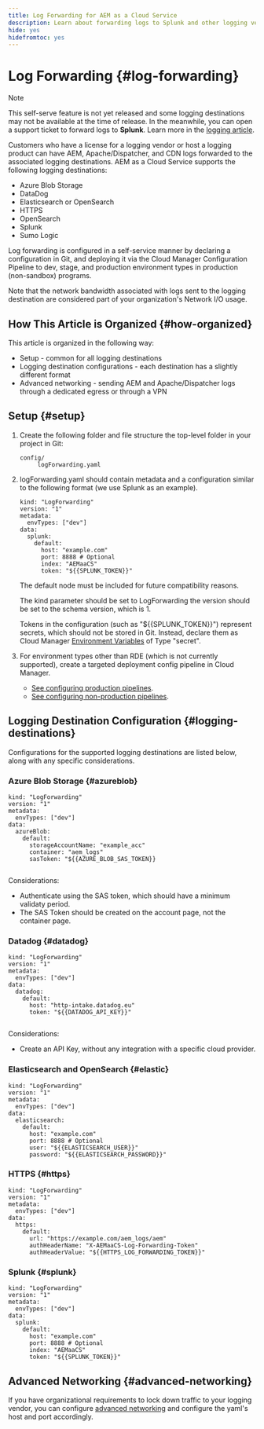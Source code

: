 ```yaml
---
title: Log Forwarding for AEM as a Cloud Service
description: Learn about forwarding logs to Splunk and other logging vendors in AEM as a Cloud Service
hide: yes
hidefromtoc: yes
---
```


# Log Forwarding {#log-forwarding}

>[!NOTE]
>
>This self-serve feature is not yet released and some logging destinations may not be available at the time of release. In the meanwhile, you can open a support ticket to forward logs to **Splunk**. Learn more in the [logging article](help/implementing/developing/introduction/logging.md).

Customers who have a license for a logging vendor or host a logging product can have AEM, Apache/Dispatcher, and CDN logs forwarded to the associated logging destinations. AEM as a Cloud Service supports the following logging destinations: 

* Azure Blob Storage
* DataDog
* Elasticsearch or OpenSearch
* HTTPS
* OpenSearch
* Splunk
* Sumo Logic

Log forwarding is configured in a self-service manner by declaring a configuration in Git, and deploying it via the Cloud Manager Configuration Pipeline to dev, stage, and production environment types in production (non-sandbox) programs.

Note that the network bandwidth associated with logs sent to the logging destination are considered part of your organization's Network I/O usage.


## How This Article is Organized {#how-organized}

This article is organized in the following way:

* Setup - common for all logging destinations
* Logging destination configurations - each destination has a slightly different format
* Advanced networking - sending AEM and Apache/Dispatcher logs through a dedicated egress or through a VPN


## Setup {#setup}

1. Create the following folder and file structure the top-level folder in your project in Git:

   ```
   config/
        logForwarding.yaml
   ```

1. logForwarding.yaml should contain metadata and a configuration similar to the following format (we use Splunk as an example). 

   ```
   kind: "LogForwarding"
   version: "1"
   metadata:
     envTypes: ["dev"]
   data:
     splunk:
       default:
         host: "example.com"
         port: 8888 # Optional
         index: "AEMaaCS"
         token: "${{SPLUNK_TOKEN}}"
   
   ```
   
   The default node must be included for future compatibility reasons. 

   The kind parameter should be set to LogForwarding the version should be set to the schema version, which is 1.
   
   Tokens in the configuration (such as "${{SPLUNK_TOKEN}}") represent secrets, which should not be stored in Git. Instead, declare them as Cloud Manager  [Environment Variables](/help/implementing/cloud-manager/environment-variables.md) of Type "secret".
   
1. For environment types other than RDE (which is not currently supported), create a targeted deployment config pipeline in Cloud Manager.

   * [See configuring production pipelines](/help/implementing/cloud-manager/configuring-pipelines/configuring-production-pipelines.md).
   * [See configuring non-production pipelines](/help/implementing/cloud-manager/configuring-pipelines/configuring-non-production-pipelines.md).

## Logging Destination Configuration {#logging-destinations}

Configurations for the supported logging destinations are listed below, along with any specific considerations.

### Azure Blob Storage {#azureblob}

   ```
   kind: "LogForwarding"
   version: "1"
   metadata:
     envTypes: ["dev"]
   data:
     azureBlob:
       default:
         storageAccountName: "example_acc"
         container: "aem_logs"
         sasToken: "${{AZURE_BLOB_SAS_TOKEN}}
         
   ```
   
Considerations:

* Authenticate using the SAS token, which should have a minimum validaty period.
* The SAS Token should be created on the account page, not the container page.
   
### Datadog {#datadog}

   ```
   kind: "LogForwarding"
   version: "1"
   metadata:
     envTypes: ["dev"]
   data:
     datadog:
       default:
         host: "http-intake.datadog.eu"
         token: "${{DATADOG_API_KEY}}"
         
   ```
   
Considerations:

* Create an API Key, without any integration with a specific cloud provider.
   

### Elasticsearch and OpenSearch {#elastic}

   ```
   kind: "LogForwarding"
   version: "1"
   metadata:
     envTypes: ["dev"]
   data:
     elasticsearch:
       default:
         host: "example.com"
         port: 8888 # Optional
         user: "${{ELASTICSEARCH_USER}}"
         password: "${{ELASTICSEARCH_PASSWORD}}"
   
   ```

### HTTPS {#https}

   ```
   kind: "LogForwarding"
   version: "1"
   metadata:
     envTypes: ["dev"]
   data:
     https:
       default:
         url: "https://example.com/aem_logs/aem"
         authHeaderName: "X-AEMaaCS-Log-Forwarding-Token"
         authHeaderValue: "${{HTTPS_LOG_FORWARDING_TOKEN}}"
   
   ```
   
### Splunk {#splunk}

   ```
   kind: "LogForwarding"
   version: "1"
   metadata:
     envTypes: ["dev"]
   data:
     splunk:
       default:
         host: "example.com"
         port: 8888 # Optional
         index: "AEMaaCS"
         token: "${{SPLUNK_TOKEN}}"
   
   ```

## Advanced Networking {#advanced-networking}

If you have organizational requirements to lock down traffic to your logging vendor, you can configure [advanced networking](/help/security/configuring-advanced-networking.md) and configure the yaml's host and port accordingly. 

